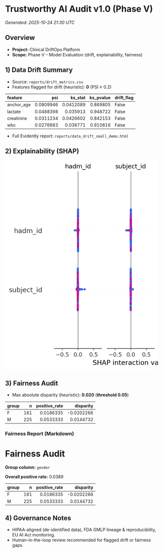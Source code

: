 # Trustworthy AI Audit v1.0 (Phase V)

_Generated: 2025-10-24 21:30 UTC_

## Overview
- **Project:** Clinical DriftOps Platform
- **Scope:** Phase V – Model Evaluation (drift, explainability, fairness)

## 1) Data Drift Summary
- Source: `reports/drift_metrics.csv`
- Features flagged for drift (heuristic): **0** (PSI ≥ 0.2)

| feature    |       psi |   ks_stat |   ks_pvalue | drift_flag   |
|:-----------|----------:|----------:|------------:|:-------------|
| anchor_age | 0.0809946 | 0.0412089 |    0.869805 | False        |
| lactate    | 0.0488398 | 0.035913  |    0.948722 | False        |
| creatinine | 0.0311234 | 0.0426602 |    0.842153 | False        |
| wbc        | 0.0276683 | 0.038771  |    0.910816 | False        |

- Full Evidently report: `reports/data_drift_small_demo.html`

## 2) Explainability (SHAP)
![SHAP Top Features](reports/shap_top_features.png)

## 3) Fairness Audit
- Max absolute disparity (heuristic): **0.020** (**threshold 0.05**)

| group   |   n |   positive_rate |   disparity |
|:--------|----:|----------------:|------------:|
| F       | 161 |       0.0186335 |  -0.0202266 |
| M       | 225 |       0.0533333 |   0.0144732 |

### Fairness Report (Markdown)

# Fairness Audit

**Group column:** `gender`

**Overall positive rate:** 0.0389

| group   |   n |   positive_rate |   disparity |
|:--------|----:|----------------:|------------:|
| F       | 161 |       0.0186335 |  -0.0202266 |
| M       | 225 |       0.0533333 |   0.0144732 |


## 4) Governance Notes
- HIPAA-aligned (de-identified data), FDA GMLP lineage & reproducibility, EU AI Act monitoring.
- Human-in-the-loop review recommended for flagged drift or fairness gaps.
